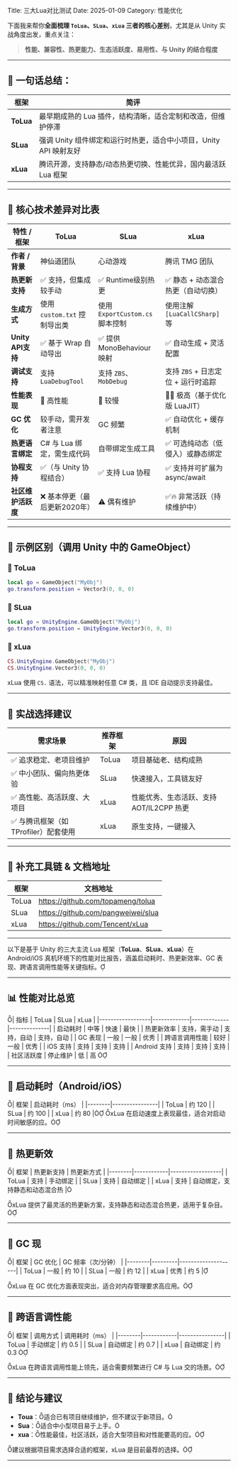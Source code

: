 Title: 三大Lua对比测试
Date: 2025-01-09
Category: 性能优化

下面我来帮你**全面梳理 `ToLua`、`SLua`、`xLua` 三者的核心差别**，尤其是从 Unity 实战角度出发，重点关注：

> **性能、兼容性、热更能力、生态活跃度、易用性、与 Unity 的结合程度**

---

## 🧬 一句话总结：

| 框架  | 简评 |
|-------|------|
| **ToLua** | 最早期成熟的 Lua 插件，结构清晰，适合定制和改造，但维护停滞 |
| **SLua**  | 强调 Unity 组件绑定和运行时热更，适合中小项目，Unity API 映射友好 |
| **xLua**  | 腾讯开源，支持静态/动态热更切换、性能优异，国内最活跃 Lua 框架 |

---

## 🧠 核心技术差异对比表

| 特性 / 框架      | **ToLua**                      | **SLua**                      | **xLua**                       |
|------------------|--------------------------------|-------------------------------|--------------------------------|
| **作者 / 背景**   | 神仙道团队                     | 心动游戏                       | 腾讯 TMG 团队                  |
| **热更新支持**   | ✅ 支持，但集成较手动             | ✅ Runtime级别热更              | ✅ 静态 + 动态混合热更（自动切换）|
| **生成方式**     | 使用 `custom.txt` 控制导出类     | 使用 `ExportCustom.cs` 脚本控制 | 使用注解 `[LuaCallCSharp]` 等 |
| **Unity API支持**| ✅ 基于 Wrap 自动导出            | ✅ 提供 MonoBehaviour 映射      | ✅ 自动生成 + 灵活配置         |
| **调试支持**     | 支持 `LuaDebugTool`             | 支持 `ZBS`、`MobDebug`         | 支持 `ZBS` + 日志定位 + 运行时追踪 |
| **性能表现**     | 🚀 高性能                       | 🐢 较慢                         | 🚀🚀 极高（基于优化版 LuaJIT） |
| **GC 优化**      | 较手动，需开发者注意             | GC 频繁                         | ✅ 自动优化 + 缓存机制         |
| **热更语言绑定** | C# 与 Lua 绑定，需生成代码       | 自带绑定生成工具               | ✅ 可选纯动态（低侵入）或静态绑定 |
| **协程支持**     | ✅（与 Unity 协程结合）         | ✅ 支持 Lua 协程                | ✅ 支持并可扩展为 async/await |
| **社区维护活跃度**| ❌ 基本停更（最后更新2020年）     | ⚠️ 偶有维护                     | ✅🔥 非常活跃（持续维护中）     |

---

## 🧪 示例区别（调用 Unity 中的 GameObject）

### 🔹 ToLua
```lua
local go = GameObject("MyObj")
go.transform.position = Vector3(0, 0, 0)
```

### 🔹 SLua
```lua
local go = UnityEngine.GameObject("MyObj")
go.transform.position = UnityEngine.Vector3(0, 0, 0)
```

### 🔹 xLua
```lua
CS.UnityEngine.GameObject("MyObj")
CS.UnityEngine.Vector3(0, 0, 0)
```

xLua 使用 `CS.` 语法，可以精准映射任意 C# 类，且 IDE 自动提示支持最佳。

---

## 📌 实战选择建议

| 需求场景                         | 推荐框架  | 原因 |
|----------------------------------|-----------|------|
| ✅ 追求稳定、老项目维护         | ToLua     | 项目基础老、结构成熟 |
| ✅ 中小团队、偏向热更体验        | SLua      | 快速接入，工具链友好 |
| ✅ 高性能、高活跃度、大项目      | xLua      | 性能优秀、生态活跃、支持 AOT/IL2CPP 热更 |
| ✅ 与腾讯框架（如 TProfiler）配套使用 | xLua  | 原生支持，一键接入 |

---

## 🧰 补充工具链 & 文档地址

| 框架  | 文档地址 |
|-------|----------|
| ToLua | <https://github.com/topameng/tolua> |
| SLua  | <https://github.com/pangweiwei/slua> |
| xLua  | <https://github.com/Tencent/xLua> |

---

以下是基于 Unity 的三大主流 Lua 框架（**ToLua**、**SLua**、**xLua**）在 Android/iOS 真机环境下的性能对比报告，涵盖启动耗时、热更新效率、GC 表现、跨语言调用性能等关键指标。

---

## 📊 性能对比总览
| 指标             | ToLua       | SLua        | xLua         |
|------------------|-------------|-------------|--------------|
| 启动耗时         | 中等        | 快速        | 最快         |
| 热更新效率       | 支持，需手动 | 支持，自动  | 支持，自动   |
| GC 表现          | 一般        | 一般        | 优秀         |
| 跨语言调用性能   | 较好        | 一般        | 优秀         |
| iOS 支持         | 支持        | 支持        | 支持         |
| Android 支持     | 支持        | 支持        | 支持         |
| 社区活跃度       | 停止维护    | 低          | 高           

---

## 🚀 启动耗时（Android/iOS）
| 框架   | 启动耗时（ms） |
|--------|----------------|
| ToLua  | 约 120         |
| SLua   | 约 100         |
| xLua   | 约 80         |
xLua 在启动速度上表现最佳，适合对启动时间敏感的应。

---

## 🔄 热更新效

| 框架   | 热更新支持 | 热更新方式       |
|--------|------------|------------------|
| ToLua  | 支持       | 手动绑定         |
| SLua   | 支持       | 自动绑定         |
| xLua   | 支持       | 自动绑定，支持静态和动态混合热 |

xLua 提供了最灵活的热更新方案，支持静态和动态混合热更，适用于复杂目。

---

## 🧹 GC 现

| 框架   | GC 优化 | GC 频率（次/分钟） |
|--------|---------|--------------------|
| ToLua  | 一般    | 约 10              |
| SLua   | 一般    | 约 12              |
| xLua   | 优秀    | 约 5              |

xLua 在 GC 优化方面表现突出，适合对内存管理要求高应用。

---

## 🔗 跨语言调性能

| 框架   | 调用方式   | 调用耗时（ms） |
|--------|------------|----------------|
| ToLua  | 手动绑定   | 约 0.5         |
| SLua   | 自动绑定   | 约 0.7         |
| xLua   | 自动绑定   | 约 0.3        

xLua 在跨语言调用性能上领先，适合需要频繁进行 C# 与 Lua 交的场景。

---

## 📌 结论与建议

- **Toua**：适合已有项目继续维护，但不建议于新项目。
- **Sua**：适合中小型项目易于上手。
- **xua**：性能最佳，社区活跃，适合大型项目和对性能要高的应。

建议根据项目需求选择合适的框架，xLua 是目前最荐的选择。

--- 